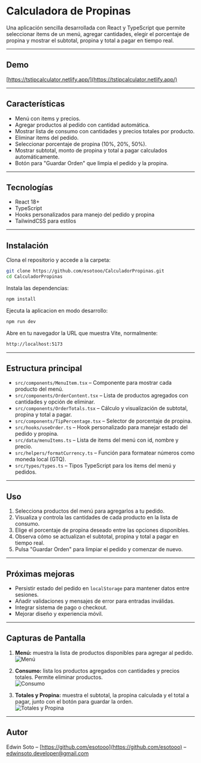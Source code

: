 # Calculadora de Propinas

Una aplicación sencilla desarrollada con React y TypeScript que permite seleccionar items de un menú, agregar cantidades, elegir el porcentaje de propina y mostrar el subtotal, propina y total a pagar en tiempo real.


---

## Demo

[https://tstipcalculator.netlify.app/](https://tstipcalculator.netlify.app/)

---

## Características

- Menú con items y precios.
- Agregar productos al pedido con cantidad automática.
- Mostrar lista de consumo con cantidades y precios totales por producto.
- Eliminar items del pedido.
- Seleccionar porcentaje de propina (10%, 20%, 50%).
- Mostrar subtotal, monto de propina y total a pagar calculados automáticamente.
- Botón para "Guardar Orden" que limpia el pedido y la propina.

---

## Tecnologías

- React 18+
- TypeScript
- Hooks personalizados para manejo del pedido y propina
- TailwindCSS para estilos

---

## Instalación

Clona el repositorio y accede a la carpeta:

```bash
git clone https://github.com/esotooo/CalculadorPropinas.git
cd CalculadorPropinas
```

Instala las dependencias:

```bash
npm install
```

Ejecuta la aplicacion en modo desarrollo:

```bash
npm run dev
```

Abre en tu navegador la URL que muestra Vite, normalmente:

```bash
http://localhost:5173
```
---

## Estructura principal

- `src/components/MenuItem.tsx` – Componente para mostrar cada producto del menú.
- `src/components/OrderContent.tsx` – Lista de productos agregados con cantidades y opción de eliminar.
- `src/components/OrderTotals.tsx` – Cálculo y visualización de subtotal, propina y total a pagar.
- `src/components/TipPercentage.tsx` – Selector de porcentaje de propina.
- `src/hooks/useOrder.ts` – Hook personalizado para manejar estado del pedido y propina.
- `src/data/menuItems.ts` – Lista de items del menú con id, nombre y precio.
- `src/helpers/formatCurrency.ts` – Función para formatear números como moneda local (GTQ).
- `src/types/types.ts` – Tipos TypeScript para los items del menú y pedidos.

---

## Uso

1. Selecciona productos del menú para agregarlos a tu pedido.
2. Visualiza y controla las cantidades de cada producto en la lista de consumo.
3. Elige el porcentaje de propina deseado entre las opciones disponibles.
4. Observa cómo se actualizan el subtotal, propina y total a pagar en tiempo real.
5. Pulsa "Guardar Orden" para limpiar el pedido y comenzar de nuevo.

---

## Próximas mejoras

- Persistir estado del pedido en `localStorage` para mantener datos entre sesiones.
- Añadir validaciones y mensajes de error para entradas inválidas.
- Integrar sistema de pago o checkout.
- Mejorar diseño y experiencia móvil.

---

## Capturas de Pantalla

1. **Menú:** muestra la lista de productos disponibles para agregar al pedido.  
![Menú](./img/propinas_menu.png)

2. **Consumo:** lista los productos agregados con cantidades y precios totales. Permite eliminar productos.  
![Consumo](./img/propinas_consumo.png)

3. **Totales y Propina:** muestra el subtotal, la propina calculada y el total a pagar, junto con el botón para guardar la orden.  
![Totales y Propina](./img/propinas_totales.png)

---

## Autor

Edwin Soto – [https://github.com/esotooo](https://github.com/esotooo) – edwinsoto.developer@gmail.com

